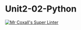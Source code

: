 # Unit2-02-Python
[![Mr Coxall's Super Linter](https://github.com/ICS3U-C-Programming-JulienL/Unit2-02-Python/workflows/Mr%20Coxall's%20Super%20Linter/badge.svg)](https://github.com/ICS3U-C-Programming-JulienL/Unit2-02-Python/actions/)
